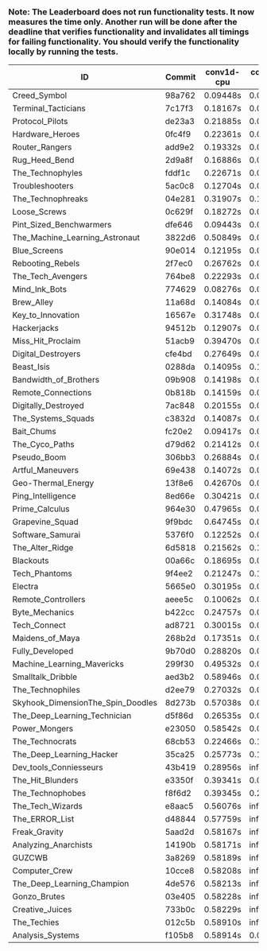 ### Note: The Leaderboard does not run functionality tests. It now measures the time only. Another run will be done after the deadline that verifies functionality and invalidates all timings for failing functionality. You should verify the functionality locally by running the tests.

|ID|Commit|conv1d-cpu|conv1d-gpu|DWSPConv2D-gpu|gemm-gpu|avg|
|-|-|-|-|-|-|-|
|Creed_Symbol|98a762|0.09448s|0.04761s|3.38714s|2.15200s|1.42031s|
|Terminal_Tacticians|7c17f3|0.18167s|0.07089s|3.38054s|2.20425s|1.45934s|
|Protocol_Pilots|de23a3|0.21885s|0.07526s|3.39351s|2.18048s|1.46703s|
|Hardware_Heroes|0fc4f9|0.22361s|0.07549s|3.40048s|2.18456s|1.47104s|
|Router_Rangers|add9e2|0.19332s|0.08055s|3.42279s|2.22255s|1.47980s|
|Rug_Heed_Bend|2d9a8f|0.16886s|0.06311s|3.32711s|2.36824s|1.48183s|
|The_Technophyles|fddf1c|0.22671s|0.04946s|3.54304s|2.21424s|1.50836s|
|Troubleshooters|5ac0c8|0.12704s|0.06862s|3.67746s|2.28578s|1.53973s|
|The_Technophreaks|04e281|0.31907s|0.15062s|3.46095s|2.22970s|1.54009s|
|Loose_Screws|0c629f|0.18272s|0.07924s|3.65040s|2.26045s|1.54320s|
|Pint_Sized_Benchwarmers|dfe646|0.09443s|0.06009s|3.72379s|2.38198s|1.56507s|
|The_Machine_Learning_Astronaut|3822d6|0.50849s|0.07960s|3.39067s|2.32391s|1.57567s|
|Blue_Screens|90e014|0.12195s|0.07071s|3.64494s|2.48008s|1.57942s|
|Rebooting_Rebels|2f7ec0|0.26762s|0.07298s|3.61285s|2.38759s|1.58526s|
|The_Tech_Avengers|764be8|0.22293s|0.07159s|3.76762s|2.29672s|1.58972s|
|Mind_Ink_Bots|774629|0.08276s|0.07686s|3.77191s|2.44056s|1.59302s|
|Brew_Alley|11a68d|0.14084s|0.05403s|3.74902s|2.43039s|1.59357s|
|Key_to_Innovation|16567e|0.31748s|0.05439s|3.68972s|2.32388s|1.59637s|
|Hackerjacks|94512b|0.12907s|0.07209s|3.75694s|2.43452s|1.59816s|
|Miss_Hit_Proclaim|51acb9|0.39470s|0.07648s|3.64463s|2.28002s|1.59896s|
|Digital_Destroyers|cfe4bd|0.27649s|0.07296s|3.61259s|2.43849s|1.60013s|
|Beast_Isis|0288da|0.14095s|0.10162s|3.78576s|2.37751s|1.60146s|
|Bandwidth_of_Brothers|09b908|0.14198s|0.07926s|3.75812s|2.45095s|1.60758s|
|Remote_Connections|0b818b|0.14159s|0.05535s|3.79502s|2.44442s|1.60909s|
|Digitally_Destroyed|7ac848|0.20155s|0.07426s|3.71967s|2.44177s|1.60931s|
|The_Systems_Squads|c3832d|0.14087s|0.05253s|3.81059s|2.44189s|1.61147s|
|Bait_Chums|fc20e2|0.09417s|0.07435s|3.73341s|2.57026s|1.61805s|
|The_Cyco_Paths|d79d62|0.21412s|0.08791s|3.73905s|2.45138s|1.62312s|
|Pseudo_Boom|306bb3|0.26884s|0.05299s|3.70640s|2.46989s|1.62453s|
|Artful_Maneuvers|69e438|0.14072s|0.08354s|3.80068s|2.50429s|1.63231s|
|Geo-Thermal_Energy|13f8e6|0.42670s|0.08097s|3.66573s|2.37078s|1.63605s|
|Ping_Intelligence|8ed66e|0.30421s|0.06996s|3.73809s|2.43919s|1.63786s|
|Prime_Calculus|964e30|0.47965s|0.08764s|3.65591s|2.33656s|1.63994s|
|Grapevine_Squad|9f9bdc|0.64745s|0.07564s|3.61183s|2.23489s|1.64245s|
|Software_Samurai|5376f0|0.12252s|0.04955s|3.44115s|2.95839s|1.64290s|
|The_Alter_Ridge|6d5818|0.21562s|0.11344s|3.76928s|2.52581s|1.65604s|
|Blackouts|00a66c|0.18695s|0.07569s|3.71287s|2.64959s|1.65627s|
|Tech_Phantoms|9f4ee2|0.21247s|0.10008s|3.73849s|2.57569s|1.65668s|
|Electra|5665e0|0.30195s|0.08613s|3.78490s|2.45887s|1.65796s|
|Remote_Controllers|aeee5c|0.10062s|0.05558s|4.00394s|2.48328s|1.66085s|
|Byte_Mechanics|b422cc|0.24757s|0.06849s|3.66315s|2.66541s|1.66116s|
|Tech_Connect|ad8721|0.30015s|0.08709s|3.65749s|2.60446s|1.66230s|
|Maidens_of_Maya|268b2d|0.17351s|0.09086s|3.77685s|2.69308s|1.68357s|
|Fully_Developed|9b70d0|0.28820s|0.07593s|3.77094s|2.78548s|1.73014s|
|Machine_Learning_Mavericks|299f30|0.49532s|0.08322s|3.80411s|2.79407s|1.79418s|
|Smalltalk_Dribble|aed3b2|0.58946s|0.07532s|3.98281s|2.58887s|1.80912s|
|The_Technophiles|d2ee79|0.27032s|0.05953s|3.55730s|3.37107s|1.81455s|
|Skyhook_DimensionThe_Spin_Doodles|8d273b|0.57038s|0.07776s|3.72266s|2.91098s|1.82045s|
|The_Deep_Learning_Technician|d5f86d|0.26535s|0.06961s|3.46281s|4.87891s|2.16917s|
|Power_Mongers|e23050|0.58542s|0.05841s|3.83834s|5.12227s|2.40111s|
|The_Technocrats|68cb53|0.22466s|0.11166s|3.61527s|6.27208s|2.55591s|
|The_Deep_Learning_Hacker|35ca25|0.25773s|0.14016s|infs|2.97638s|infs|
|Dev_tools_Conniesseurs|43b419|0.28956s|infs|infs|5.03381s|infs|
|The_Hit_Blunders|e3350f|0.39341s|0.06984s|infs|4.96300s|infs|
|The_Technophobes|f8f6d2|0.39345s|0.20631s|infs|2.59518s|infs|
|The_Tech_Wizards|e8aac5|0.56076s|infs|infs|4.99034s|infs|
|The_ERROR_List|d48844|0.57759s|infs|infs|4.93400s|infs|
|Freak_Gravity|5aad2d|0.58167s|infs|infs|5.04083s|infs|
|Analyzing_Anarchists|14190b|0.58171s|infs|infs|5.03931s|infs|
|GUZCWB|3a8269|0.58189s|infs|infs|5.02618s|infs|
|Computer_Crew|10cce8|0.58208s|infs|infs|5.00356s|infs|
|The_Deep_Learning_Champion|4de576|0.58213s|infs|infs|5.08495s|infs|
|Gonzo_Brutes|03e405|0.58228s|infs|infs|5.00935s|infs|
|Creative_Juices|733b0c|0.58229s|infs|infs|5.04577s|infs|
|The_Techies|012c5b|0.58910s|infs|infs|4.99381s|infs|
|Analysis_Systems|f105b8|0.58914s|0.05682s|infs|infs|infs|
